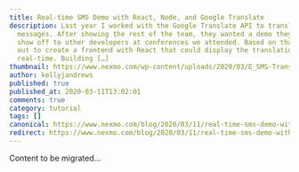 ```yaml
---
title: Real-time SMS Demo with React, Node, and Google Translate
description: Last year I worked with the Google Translate API to translate SMS
  messages. After showing the rest of the team, they wanted a demo they could
  show off to other developers at conferences we attended. Based on that, I set
  out to create a frontend with React that could display the translations in
  real-time. Building […]
thumbnail: https://www.nexmo.com/wp-content/uploads/2020/03/E_SMS-Translations_1200x600.png
author: kellyjandrews
published: true
published_at: 2020-03-11T13:02:01
comments: true
category: tutorial
tags: []
canonical: https://www.nexmo.com/blog/2020/03/11/real-time-sms-demo-with-react-node-and-google-translate-dr
redirect: https://www.nexmo.com/blog/2020/03/11/real-time-sms-demo-with-react-node-and-google-translate-dr
---
```

Content to be migrated...
